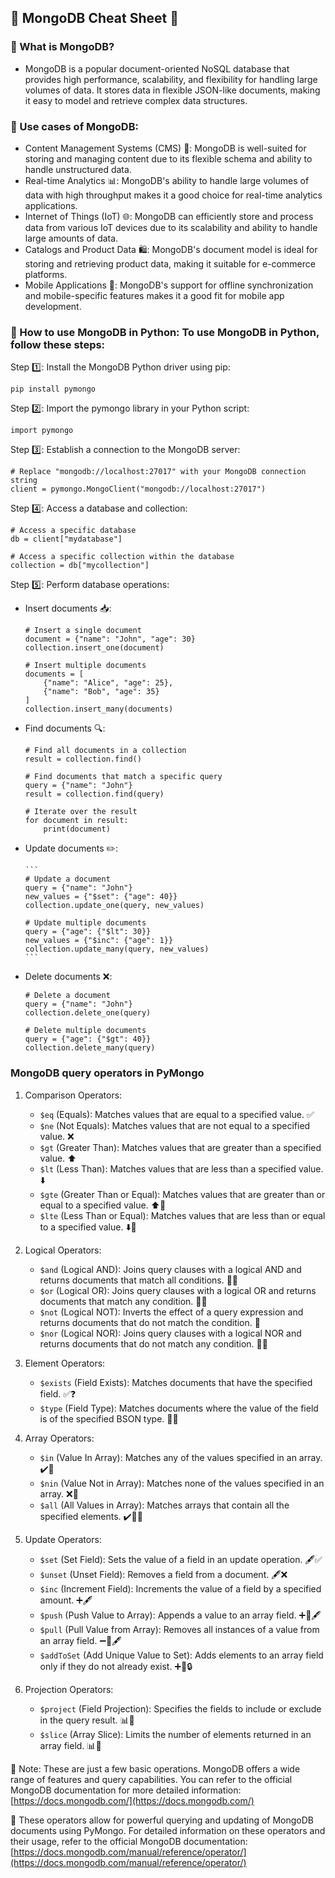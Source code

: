 ## 🌟 MongoDB Cheat Sheet 🌟

### 📌 What is MongoDB? 
-   MongoDB is a popular document-oriented NoSQL database that provides high performance, scalability, and flexibility for handling large volumes of data. It stores data in flexible JSON-like documents, making it easy to model and retrieve complex data structures.

### 📌 Use cases of MongoDB:

-   Content Management Systems (CMS) 📄: MongoDB is well-suited for storing and managing content due to its flexible schema and ability to handle unstructured data.
-   Real-time Analytics 📊: MongoDB's ability to handle large volumes of data with high throughput makes it a good choice for real-time analytics applications.
-   Internet of Things (IoT) 🌐: MongoDB can efficiently store and process data from various IoT devices due to its scalability and ability to handle large amounts of data.
-   Catalogs and Product Data 🛍️: MongoDB's document model is ideal for storing and retrieving product data, making it suitable for e-commerce platforms.
-   Mobile Applications 📱: MongoDB's support for offline synchronization and mobile-specific features makes it a good fit for mobile app development.


### 📌 How to use MongoDB in Python: To use MongoDB in Python, follow these steps:

Step 1️⃣: Install the MongoDB Python driver using pip:

```code
pip install pymongo
```

Step 2️⃣: Import the pymongo library in your Python script:

```code
import pymongo
```

Step 3️⃣: Establish a connection to the MongoDB server:

```
# Replace "mongodb://localhost:27017" with your MongoDB connection string
client = pymongo.MongoClient("mongodb://localhost:27017")
``` 

Step 4️⃣: Access a database and collection:
    
``` 
# Access a specific database
db = client["mydatabase"]

# Access a specific collection within the database
collection = db["mycollection"]
```

Step 5️⃣: Perform database operations:

-   Insert documents 📥:
    ```
    # Insert a single document
    document = {"name": "John", "age": 30}
    collection.insert_one(document)
    
    # Insert multiple documents
    documents = [
        {"name": "Alice", "age": 25},
        {"name": "Bob", "age": 35}
    ]
    collection.insert_many(documents)
    ```

-   Find documents 🔍:

    ```
    # Find all documents in a collection
    result = collection.find()
    
    # Find documents that match a specific query
    query = {"name": "John"}
    result = collection.find(query)
    
    # Iterate over the result
    for document in result:
        print(document)
    ```

-   Update documents ✏️:

        ```
        # Update a document
        query = {"name": "John"}
        new_values = {"$set": {"age": 40}}
        collection.update_one(query, new_values)
        
        # Update multiple documents
        query = {"age": {"$lt": 30}}
        new_values = {"$inc": {"age": 1}}
        collection.update_many(query, new_values)
        ```
-   Delete documents ❌:
    ```
    # Delete a document
    query = {"name": "John"}
    collection.delete_one(query)
    
    # Delete multiple documents
    query = {"age": {"$gt": 40}}
    collection.delete_many(query)
    ```

### MongoDB query operators in PyMongo

1.  Comparison Operators:
    -   `$eq` (Equals): Matches values that are equal to a specified value. ✅
    -   `$ne` (Not Equals): Matches values that are not equal to a specified value. ❌
    -   `$gt` (Greater Than): Matches values that are greater than a specified value. ⬆️
    -   `$lt` (Less Than): Matches values that are less than a specified value. ⬇️
    -   `$gte` (Greater Than or Equal): Matches values that are greater than or equal to a specified value. ⬆️🔳
    -   `$lte` (Less Than or Equal): Matches values that are less than or equal to a specified value. ⬇️🔳

2.  Logical Operators:
    
    -   `$and` (Logical AND): Joins query clauses with a logical AND and returns documents that match all conditions. 👥✅
    -   `$or` (Logical OR): Joins query clauses with a logical OR and returns documents that match any condition. 👥🔀
    -   `$not` (Logical NOT): Inverts the effect of a query expression and returns documents that do not match the condition. 🚫
    -   `$nor` (Logical NOR): Joins query clauses with a logical NOR and returns documents that do not match any condition. 👥🚫

3.  Element Operators:
    
    -   `$exists` (Field Exists): Matches documents that have the specified field. ✅❓
    -   `$type` (Field Type): Matches documents where the value of the field is of the specified BSON type. 🔢🔳

4.  Array Operators:

    -   `$in` (Value In Array): Matches any of the values specified in an array. ✔️🔢
    -   `$nin` (Value Not in Array): Matches none of the values specified in an array. ❌🔢
    -   `$all` (All Values in Array): Matches arrays that contain all the specified elements. ✔️🔢🔳

5.  Update Operators:
    
    -   `$set` (Set Field): Sets the value of a field in an update operation. 🖋️✅
    -   `$unset` (Unset Field): Removes a field from a document. 🖋️❌
    -   `$inc` (Increment Field): Increments the value of a field by a specified amount. ➕🖋️
    -   `$push` (Push Value to Array): Appends a value to an array field. ➕🔢🖋️
    -   `$pull` (Pull Value from Array): Removes all instances of a value from an array field. ➖🔢🖋️
    -   `$addToSet` (Add Unique Value to Set): Adds elements to an array field only if they do not already exist. ➕🔢🔒

6.  Projection Operators:

    -   `$project` (Field Projection): Specifies the fields to include or exclude in the query result. 📊🔳
    -   `$slice` (Array Slice): Limits the number of elements returned in an array field. 📊🔢
    
📌 Note: These are just a few basic operations. MongoDB offers a wide range of features and query capabilities. You can refer to the official MongoDB documentation for more detailed information: [https://docs.mongodb.com/](https://docs.mongodb.com/)


📌  These operators allow for powerful querying and updating of MongoDB documents using PyMongo. For detailed information on these operators and their usage, refer to the official MongoDB documentation: [https://docs.mongodb.com/manual/reference/operator/](https://docs.mongodb.com/manual/reference/operator/)